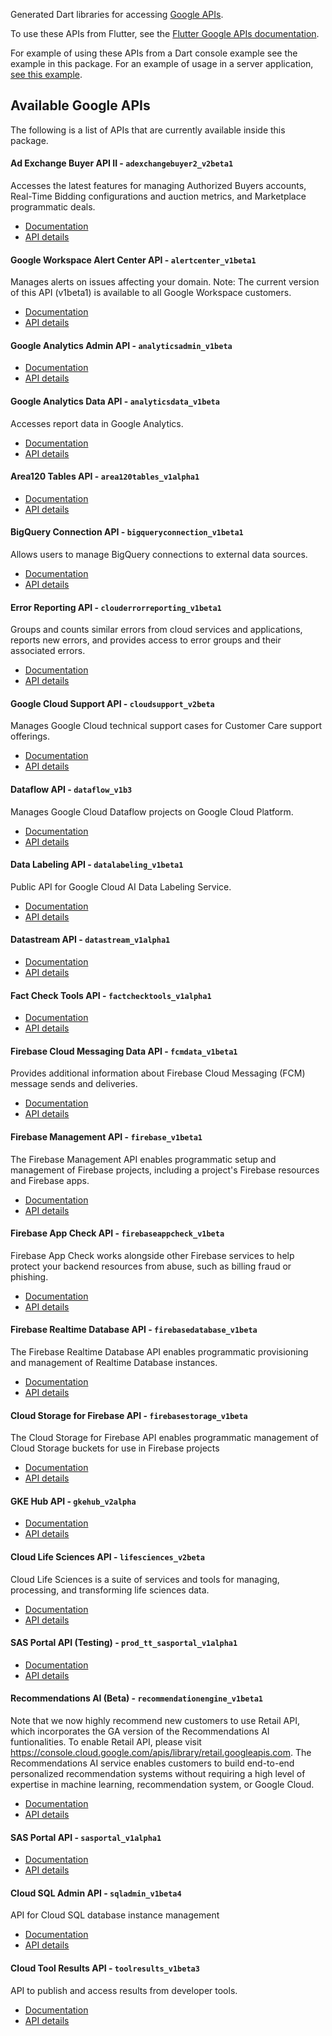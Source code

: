 Generated Dart libraries for accessing
[Google APIs](https://developers.google.com/api-client-library).

To use these APIs from Flutter, see the
[Flutter Google APIs documentation](https://flutter.dev/docs/development/data-and-backend/google-apis).

For example of using these APIs from a Dart console example see the example in
this package. For an example of usage in a server application,
[see this example](https://github.com/dart-lang/samples/tree/master/server/google_apis).

## Available Google APIs

The following is a list of APIs that are currently available inside this
package.

#### Ad Exchange Buyer API II - `adexchangebuyer2_v2beta1`

Accesses the latest features for managing Authorized Buyers accounts, Real-Time Bidding configurations and auction metrics, and Marketplace programmatic deals.

- [Documentation](https://developers.google.com/authorized-buyers/apis/reference/rest/)
- [API details](https://pub.dev/documentation/googleapis_beta/8.1.0-dev/adexchangebuyer2_v2beta1/adexchangebuyer2_v2beta1-library.html)

#### Google Workspace Alert Center API - `alertcenter_v1beta1`

Manages alerts on issues affecting your domain. Note: The current version of this API (v1beta1) is available to all Google Workspace customers. 

- [Documentation](https://developers.google.com/admin-sdk/alertcenter/)
- [API details](https://pub.dev/documentation/googleapis_beta/8.1.0-dev/alertcenter_v1beta1/alertcenter_v1beta1-library.html)

#### Google Analytics Admin API - `analyticsadmin_v1beta`

- [Documentation](http://code.google.com/apis/analytics/docs/mgmt/home.html)
- [API details](https://pub.dev/documentation/googleapis_beta/8.1.0-dev/analyticsadmin_v1beta/analyticsadmin_v1beta-library.html)

#### Google Analytics Data API - `analyticsdata_v1beta`

Accesses report data in Google Analytics.

- [Documentation](https://developers.google.com/analytics/devguides/reporting/data/v1/)
- [API details](https://pub.dev/documentation/googleapis_beta/8.1.0-dev/analyticsdata_v1beta/analyticsdata_v1beta-library.html)

#### Area120 Tables API - `area120tables_v1alpha1`

- [Documentation](https://support.google.com/area120-tables/answer/10011390)
- [API details](https://pub.dev/documentation/googleapis_beta/8.1.0-dev/area120tables_v1alpha1/area120tables_v1alpha1-library.html)

#### BigQuery Connection API - `bigqueryconnection_v1beta1`

Allows users to manage BigQuery connections to external data sources.

- [Documentation](https://cloud.google.com/bigquery/)
- [API details](https://pub.dev/documentation/googleapis_beta/8.1.0-dev/bigqueryconnection_v1beta1/bigqueryconnection_v1beta1-library.html)

#### Error Reporting API - `clouderrorreporting_v1beta1`

Groups and counts similar errors from cloud services and applications, reports new errors, and provides access to error groups and their associated errors. 

- [Documentation](https://cloud.google.com/error-reporting/)
- [API details](https://pub.dev/documentation/googleapis_beta/8.1.0-dev/clouderrorreporting_v1beta1/clouderrorreporting_v1beta1-library.html)

#### Google Cloud Support API - `cloudsupport_v2beta`

Manages Google Cloud technical support cases for Customer Care support offerings. 

- [Documentation](https://cloud.google.com/support/docs/apis)
- [API details](https://pub.dev/documentation/googleapis_beta/8.1.0-dev/cloudsupport_v2beta/cloudsupport_v2beta-library.html)

#### Dataflow API - `dataflow_v1b3`

Manages Google Cloud Dataflow projects on Google Cloud Platform.

- [Documentation](https://cloud.google.com/dataflow)
- [API details](https://pub.dev/documentation/googleapis_beta/8.1.0-dev/dataflow_v1b3/dataflow_v1b3-library.html)

#### Data Labeling API - `datalabeling_v1beta1`

Public API for Google Cloud AI Data Labeling Service.

- [Documentation](https://cloud.google.com/data-labeling/docs/)
- [API details](https://pub.dev/documentation/googleapis_beta/8.1.0-dev/datalabeling_v1beta1/datalabeling_v1beta1-library.html)

#### Datastream API - `datastream_v1alpha1`

- [Documentation](https://cloud.google.com/datastream/)
- [API details](https://pub.dev/documentation/googleapis_beta/8.1.0-dev/datastream_v1alpha1/datastream_v1alpha1-library.html)

#### Fact Check Tools API - `factchecktools_v1alpha1`

- [Documentation](https://developers.google.com/fact-check/tools/api/)
- [API details](https://pub.dev/documentation/googleapis_beta/8.1.0-dev/factchecktools_v1alpha1/factchecktools_v1alpha1-library.html)

#### Firebase Cloud Messaging Data API - `fcmdata_v1beta1`

Provides additional information about Firebase Cloud Messaging (FCM) message sends and deliveries.

- [Documentation](https://firebase.google.com/docs/cloud-messaging)
- [API details](https://pub.dev/documentation/googleapis_beta/8.1.0-dev/fcmdata_v1beta1/fcmdata_v1beta1-library.html)

#### Firebase Management API - `firebase_v1beta1`

The Firebase Management API enables programmatic setup and management of Firebase projects, including a project's Firebase resources and Firebase apps.

- [Documentation](https://firebase.google.com)
- [API details](https://pub.dev/documentation/googleapis_beta/8.1.0-dev/firebase_v1beta1/firebase_v1beta1-library.html)

#### Firebase App Check API - `firebaseappcheck_v1beta`

Firebase App Check works alongside other Firebase services to help protect your backend resources from abuse, such as billing fraud or phishing.

- [Documentation](https://firebase.google.com/docs/app-check)
- [API details](https://pub.dev/documentation/googleapis_beta/8.1.0-dev/firebaseappcheck_v1beta/firebaseappcheck_v1beta-library.html)

#### Firebase Realtime Database API - `firebasedatabase_v1beta`

The Firebase Realtime Database API enables programmatic provisioning and management of Realtime Database instances.

- [Documentation](https://firebase.google.com/docs/reference/rest/database/database-management/rest/)
- [API details](https://pub.dev/documentation/googleapis_beta/8.1.0-dev/firebasedatabase_v1beta/firebasedatabase_v1beta-library.html)

#### Cloud Storage for Firebase API - `firebasestorage_v1beta`

The Cloud Storage for Firebase API enables programmatic management of Cloud Storage buckets for use in Firebase projects

- [Documentation](https://firebase.google.com/docs/storage)
- [API details](https://pub.dev/documentation/googleapis_beta/8.1.0-dev/firebasestorage_v1beta/firebasestorage_v1beta-library.html)

#### GKE Hub API - `gkehub_v2alpha`

- [Documentation](https://cloud.google.com/anthos/multicluster-management/connect/registering-a-cluster)
- [API details](https://pub.dev/documentation/googleapis_beta/8.1.0-dev/gkehub_v2alpha/gkehub_v2alpha-library.html)

#### Cloud Life Sciences API - `lifesciences_v2beta`

Cloud Life Sciences is a suite of services and tools for managing, processing, and transforming life sciences data.

- [Documentation](https://cloud.google.com/life-sciences)
- [API details](https://pub.dev/documentation/googleapis_beta/8.1.0-dev/lifesciences_v2beta/lifesciences_v2beta-library.html)

#### SAS Portal API (Testing) - `prod_tt_sasportal_v1alpha1`

- [Documentation](https://developers.google.com/spectrum-access-system/)
- [API details](https://pub.dev/documentation/googleapis_beta/8.1.0-dev/prod_tt_sasportal_v1alpha1/prod_tt_sasportal_v1alpha1-library.html)

#### Recommendations AI (Beta) - `recommendationengine_v1beta1`

Note that we now highly recommend new customers to use Retail API, which incorporates the GA version of the Recommendations AI funtionalities. To enable Retail API, please visit https://console.cloud.google.com/apis/library/retail.googleapis.com. The Recommendations AI service enables customers to build end-to-end personalized recommendation systems without requiring a high level of expertise in machine learning, recommendation system, or Google Cloud.

- [Documentation](https://cloud.google.com/recommendations-ai/docs)
- [API details](https://pub.dev/documentation/googleapis_beta/8.1.0-dev/recommendationengine_v1beta1/recommendationengine_v1beta1-library.html)

#### SAS Portal API - `sasportal_v1alpha1`

- [Documentation](https://developers.google.com/spectrum-access-system/)
- [API details](https://pub.dev/documentation/googleapis_beta/8.1.0-dev/sasportal_v1alpha1/sasportal_v1alpha1-library.html)

#### Cloud SQL Admin API - `sqladmin_v1beta4`

API for Cloud SQL database instance management

- [Documentation](https://developers.google.com/cloud-sql/)
- [API details](https://pub.dev/documentation/googleapis_beta/8.1.0-dev/sqladmin_v1beta4/sqladmin_v1beta4-library.html)

#### Cloud Tool Results API - `toolresults_v1beta3`

API to publish and access results from developer tools.

- [Documentation](https://firebase.google.com/docs/test-lab/)
- [API details](https://pub.dev/documentation/googleapis_beta/8.1.0-dev/toolresults_v1beta3/toolresults_v1beta3-library.html)

